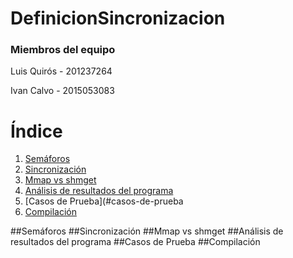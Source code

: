 # DefinicionSincronizacion

### Miembros del equipo ###

Luis Quirós - 201237264

Ivan Calvo - 2015053083

# Índice
1. [Semáforos](#semáforo)
2. [Sincronización](#sincronización)
3. [Mmap vs shmget](#mmap-vs-shmget)
4. [Análisis de resultados del programa](#análisis-de-resultados-del-programa)
5. [Casos de Prueba](#casos-de-prueba
6. [Compilación](#compilación)


##Semáforos
##Sincronización
##Mmap vs shmget
##Análisis de resultados del programa
##Casos de Prueba
##Compilación